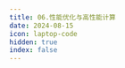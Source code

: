 ```yaml
---
title: 06.性能优化与高性能计算
date: 2024-08-15
icon: laptop-code
hidden: true
index: false
---
```


<Catalog />